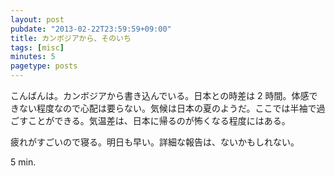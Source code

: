 ```yaml
---
layout: post
pubdate: "2013-02-22T23:59:59+09:00"
title: カンボジアから、そのいち
tags: [misc]
minutes: 5
pagetype: posts
---
```

こんばんは。カンボジアから書き込んでいる。日本との時差は 2 時間。体感できない程度なので心配は要らない。気候は日本の夏のようだ。ここでは半袖で過ごすことができる。気温差は、日本に帰るのが怖くなる程度にはある。

疲れがすごいので寝る。明日も早い。詳細な報告は、ないかもしれない。

5 min.

